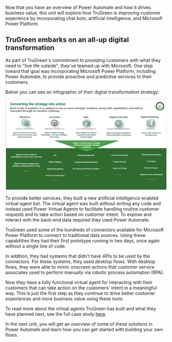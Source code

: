Now that you have an overview of Power Automate and how it drives business value, this unit will explore how TruGreen is improving customer experience by incorporating chat bots, artificial intelligence, and Microsoft Power Platform.

## TruGreen embarks on an all-up digital transformation

As part of TruGreen's commitment to providing customers with what they need to "live life outside", they've teamed up with Microsoft. One step toward that goal was incorporating Microsoft Power Platform, including Power Automate, to provide proactive and predictive services to their customers. 

Below you can see an infographic of their digital transformation strategy: 

![Five enablers to turn strategy into action](../media/trugreen-info-graphic.png)

To provide better services, they built a new artificial intelligence enabled virtual agent bot. The virtual agent was built without writing any code and instead used Power Virtual Agents to facilitate handling routine customer requests and to take action based on customer intent. To expose and interact with the back-end data required they used Power Automate.

TruGreen used some of the hundreds of connectors available for Microsoft Power Platform to connect to traditional data sources. Using these capabilities they had their first prototype running in two days, once again without a single line of code. 

In addition, they had systems that didn't have APIs to be used by the connectors. For these systems, they used desktop flows. With desktop flows, they were able to mimic onscreen actions that customer service associates used to perform manually via robotic process automation (RPA). 

Now they have a fully functional virtual agent for interacting with their customers that can take action on the customers' intent in a meaningful way. This is just the first step as they continue to drive better customer experiences and more business value using these tools. 

To read more about the virtual agents TruGreen has built and what they have planned next, see the full case study [here](https://customers.microsoft.com/story/759484-trugreen-partner-professional-services-power-virtual-agents).

In the next unit, you will get an overview of some of these solutions in Power Automate and learn how you can get started with building your own flows.